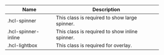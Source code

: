 | Name                | Description                                    |
| ------------------- | ---------------------------------------------- |
| .hcl-spinner        | This class is required to show large spinner.  |
| .hcl-spinner-inline | This class is required to show inline spinner. |
| .hcl-lightbox       | This class is required for overlay.            |
